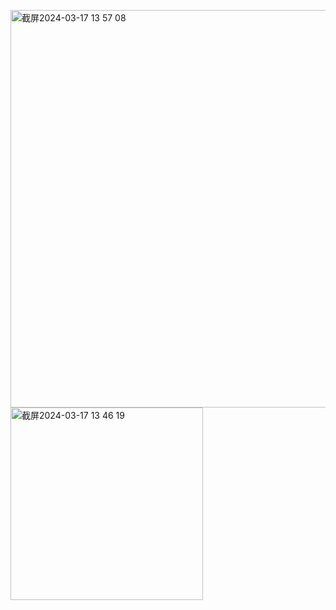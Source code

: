 <img width="636" alt="截屏2024-03-17 13 57 08" src="https://github.com/xkong-study/reggie_delivery_note/assets/100473178/f519d95d-6a55-41fb-a5bf-327e466dbda9"><img width="308" alt="截屏2024-03-17 13 46 19" src="https://github.com/xkong-study/reggie_delivery_note/assets/100473178/67a80b07-616b-4364-936f-5ae166afef78">

